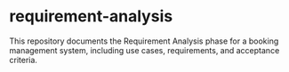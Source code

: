 # requirement-analysis
This repository documents the Requirement Analysis phase for a booking management system, including use cases, requirements, and acceptance criteria.
